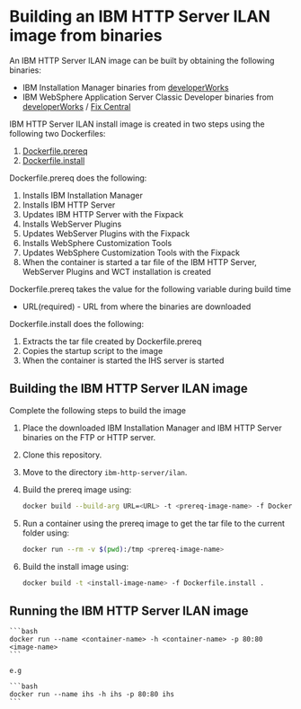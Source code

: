 # Building an IBM HTTP Server ILAN image from binaries

An IBM HTTP Server ILAN image can be built by obtaining the following binaries:
* IBM Installation Manager binaries from [developerWorks](http://www.ibm.com/developerworks/downloads/ws/wasdevelopers/)
* IBM WebSphere Application Server Classic Developer binaries from [developerWorks](http://www.ibm.com/developerworks/downloads/ws/wasdevelopers/) / [Fix Central](http://www-933.ibm.com/support/fixcentral/)

IBM HTTP Server ILAN install image is created in two steps using the following two Dockerfiles:

1. [Dockerfile.prereq](Dockerfile.prereq)
2. [Dockerfile.install](Dockerfile.install)

Dockerfile.prereq does the following:

1. Installs IBM Installation Manager
2. Installs IBM HTTP Server
3. Updates IBM HTTP Server with the Fixpack
4. Installs WebServer Plugins
5. Updates WebServer Plugins with the Fixpack
6. Installs WebSphere Customization Tools
7. Updates WebSphere Customization Tools with the Fixpack
8. When the container is started a tar file of the IBM HTTP Server, WebServer Plugins and  WCT installation is created

Dockerfile.prereq takes the value for the following variable during build time

* URL(required) - URL from where the binaries are downloaded

Dockerfile.install does the following:     

1. Extracts the tar file created by Dockerfile.prereq
2. Copies the startup script to the image
3. When the container is started the IHS server is started

## Building the IBM HTTP Server ILAN image

Complete the following steps to build the image

1. Place the downloaded IBM Installation Manager and IBM HTTP Server binaries on the FTP or HTTP server.
2. Clone this repository.
3. Move to the directory `ibm-http-server/ilan`.
4. Build the prereq image using:

    ```bash
    docker build --build-arg URL=<URL> -t <prereq-image-name> -f Dockerfile.prereq .
    ```

5. Run a container using the prereq image to get the tar file to the current folder using:

    ```bash
    docker run --rm -v $(pwd):/tmp <prereq-image-name>
    ```

6. Build the install image using:       

    ```bash
    docker build -t <install-image-name> -f Dockerfile.install .
    ```

## Running the IBM HTTP Server ILAN image

    ```bash
    docker run --name <container-name> -h <container-name> -p 80:80 <image-name>
    ```

    e.g
    
    ```bash
    docker run --name ihs -h ihs -p 80:80 ihs
    ```

